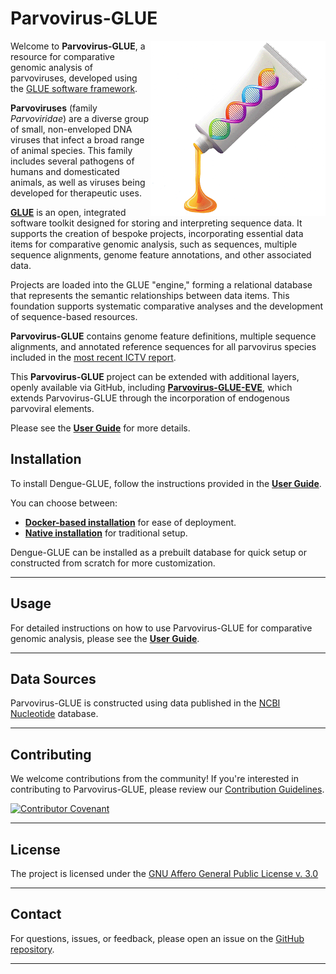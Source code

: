 # Parvovirus-GLUE

<img src="md/parvo-glue-logo.png" align="right" alt="" width="280"/>

Welcome to **Parvovirus-GLUE**, a resource for comparative genomic analysis of parvoviruses, developed using the [GLUE software framework](https://github.com/giffordlabcvr/gluetools).

**Parvoviruses** (family *Parvoviridae*) are a diverse group of small, non-enveloped DNA viruses that infect a broad range of animal species. This family includes several pathogens of humans and domesticated animals, as well as viruses being developed for therapeutic uses.

**[GLUE](https://github.com/giffordlabcvr/gluetools)** is an open, integrated software toolkit designed for storing and interpreting sequence data. It supports the creation of bespoke projects, incorporating essential data items for comparative genomic analysis, such as sequences, multiple sequence alignments, genome feature annotations, and other associated data.

Projects are loaded into the GLUE "engine," forming a relational database that represents the semantic relationships between data items. This foundation supports systematic comparative analyses and the development of sequence-based resources.

**Parvovirus-GLUE** contains genome feature definitions, multiple sequence alignments, and annotated reference sequences for all parvovirus species included in the [most recent ICTV report](https://ictv.global/report/chapter/parvoviridae/parvoviridae).

This **Parvovirus-GLUE**  project can be extended with additional layers, openly available via GitHub, including **[Parvovirus-GLUE-EVE](https://github.com/giffordlabcvr/Parvovirus-GLUE-EVE)**, which extends Parvovirus-GLUE through the incorporation of endogenous parvoviral elements.

Please see the **[User Guide](https://github.com/giffordlabcvr/Parvovirus-GLUE/wiki)** for more details.

Installation
------------

To install Dengue-GLUE, follow the instructions provided in the **[User Guide](https://github.com/giffordlabcvr/Dengue-GLUE/wiki)**.

You can choose between:

-   **[Docker-based installation](https://github.com/giffordlabcvr/Dengue-GLUE/wiki/Docker-Installation)** for ease of deployment.
-   **[Native installation](https://github.com/giffordlabcvr/Dengue-GLUE/wiki/Native-Installation)** for traditional setup.

Dengue-GLUE can be installed as a prebuilt database for quick setup or constructed from scratch for more customization.

* * * * *

## Usage

For detailed instructions on how to use Parvovirus-GLUE for comparative genomic analysis, please see the **[User Guide](https://github.com/giffordlabcvr/Parvovirus-GLUE/wiki/Interacting-with-Projects)**.

* * * * *

## Data Sources

Parvovirus-GLUE is constructed using data published in the [NCBI Nucleotide](https://www.ncbi.nlm.nih.gov/nuccore) database.

* * * * *

## Contributing

We welcome contributions from the community! If you're interested in contributing to Parvovirus-GLUE, please review our [Contribution Guidelines](./md/CONTRIBUTING.md).

[![Contributor Covenant](https://img.shields.io/badge/Contributor%20Covenant-2.1-4baaaa.svg)](./md/code_of_conduct.md)

* * * * *

## License

The project is licensed under the [GNU Affero General Public License v. 3.0](https://www.gnu.org/licenses/agpl-3.0.en.html)

* * * * *

## Contact

For questions, issues, or feedback, please open an issue on the [GitHub repository](https://github.com/giffordlabcvr/Parvovirus-GLUE/issues).

* * * * *
